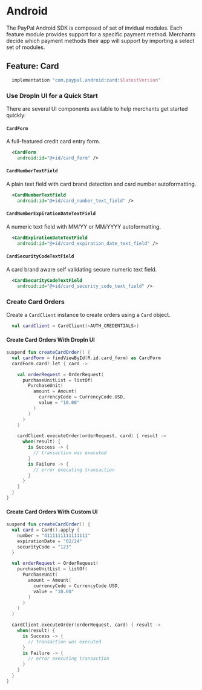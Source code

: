 # Android

The PayPal Android SDK is composed of set of invidual modules. Each feature module provides support for a specific payment method. Merchants decide which payment methods their app will support by importing a select set of modules.

## Feature: Card

```gradle
  implementation "com.paypal.android:card:$latestVersion"
```

### Use DropIn UI for a Quick Start

There are several UI components available to help merchants get started quickly:

#### `CardForm`

A full-featured credit card entry form.

```xml
  <CardForm
    android:id="@+id/card_form" />
```

#### `CardNumberTextField`

A plain text field with card brand detection and card number autoformatting.

```xml
  <CardNumberTextField
    android:id="@+id/card_number_text_field" />
```

#### `CardNumberExpirationDateTextField`

A numeric text field with MM/YY or MM/YYYY autoformatting. 

```xml
  <CardExpirationDateTextField
    android:id="@+id/card_expiration_date_text_field" />
```

#### `CardSecurityCodeTextField`

A card brand aware self validating secure numeric text field.

```xml
  <CardSecurityCodeTextField
    android:id="@+id/card_security_code_text_field" />
```

### Create Card Orders

Create a `CardClient` instance to create orders using a `Card` object.

```kotlin
  val cardClient = CardClient(<AUTH_CREDENTIALS>)
```

#### Create Card Orders With DropIn UI

```kotlin
suspend fun createCardOrder() {
  val cardForm = findViewById(R.id.card_form) as CardForm
  cardForm.card?.let { card ->

    val orderRequest = OrderRequest(
      purchaseUnitList = listOf(
        PurchaseUnit(
          amount = Amount(
            currencyCode = CurrencyCode.USD,
            value = "10.00"
          )
        )
      )
    )

    cardClient.executeOrder(orderRequest, card) { result ->
      when(result) {
        is Success -> {
          // transaction was executed
        }
        is Failure -> {
          // error executing transaction
        }
      }
    }
  }
}
```

#### Create Card Orders With Custom UI

```kotlin
suspend fun createCardOrder() {
  val card = Card().apply {
    number = "4111111111111111"
    expirationDate = "02/24"
    securityCode = "123"
  }

  val orderRequest = OrderRequest(
    purchaseUnitList = listOf(
      PurchaseUnit(
        amount = Amount(
          currencyCode = CurrencyCode.USD,
          value = "10.00"
        )
      )
    )
  )

  cardClient.executeOrder(orderRequest, card) { result ->
    when(result) {
      is Success -> {
        // transaction was executed
      }
      is Failure -> {
        // error executing transaction
      }
    }
  }
}
```
